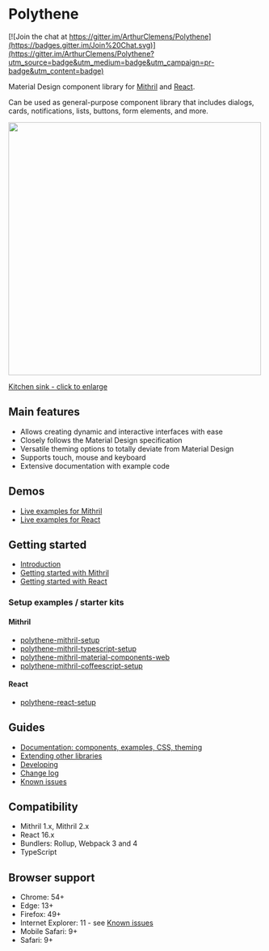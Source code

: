 # Polythene

[![Join the chat at https://gitter.im/ArthurClemens/Polythene](https://badges.gitter.im/Join%20Chat.svg)](https://gitter.im/ArthurClemens/Polythene?utm_source=badge&utm_medium=badge&utm_campaign=pr-badge&utm_content=badge)

Material Design component library for [Mithril](http://mithril.js.org) and [React](https://facebook.github.io/react/).

Can be used as general-purpose component library that includes dialogs, cards, notifications, lists, buttons, form elements, and more.

<a href="https://arthurclemens.github.io/assets/polythene/docs/polythene-kitchen-sink.png" target="_blank"><img src="https://arthurclemens.github.io/assets/polythene/docs/polythene-kitchen-sink-thumb.jpg" height="500" /></a>

<a href="https://arthurclemens.github.io/assets/polythene/docs/polythene-kitchen-sink.png" target="_blank">Kitchen sink - click to enlarge</a>


## Main features

* Allows creating dynamic and interactive interfaces with ease
* Closely follows the Material Design specification
* Versatile theming options to totally deviate from Material Design
* Supports touch, mouse and keyboard
* Extensive documentation with example code


## Demos

* [Live examples for Mithril](docs/online-examples-mithril.md)
* [Live examples for React](docs/online-examples-react.md)


## Getting started

* [Introduction](docs/introduction.md)
* [Getting started with Mithril](docs/getting-started-mithril.md)
* [Getting started with React](docs/getting-started-react.md)

### Setup examples / starter kits

#### Mithril

* [polythene-mithril-setup](https://github.com/ArthurClemens/polythene-mithril-setup)
* [polythene-mithril-typescript-setup](https://github.com/ArthurClemens/polythene-mithril-typescript-setup)
* [polythene-mithril-material-components-web](https://github.com/ArthurClemens/polythene-mithril-material-components-web)
* [polythene-mithril-coffeescript-setup](https://github.com/ArthurClemens/polythene-mithril-coffeescript-setup)

#### React

* [polythene-react-setup](https://github.com/ArthurClemens/polythene-react-setup)


## Guides

* [Documentation: components, examples, CSS, theming](docs/README.md)
* [Extending other libraries](docs/extending.md)
* [Developing](docs/developing.md)
* [Change log](docs/changes.md)
* [Known issues](docs/known-issues.md)


## Compatibility

* Mithril 1.x, Mithril 2.x
* React 16.x
* Bundlers: Rollup, Webpack 3 and 4
* TypeScript


## Browser support

* Chrome: 54+
* Edge: 13+
* Firefox: 49+
* Internet Explorer: 11 - see [Known issues](docs/known-issues.md)
* Mobile Safari: 9+
* Safari: 9+
